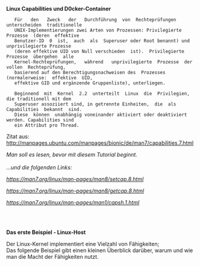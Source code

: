 

<b> Linux Capabilities und D0cker-Container </b>


       Für   den   Zweck   der   Durchführung  von  Rechteprüfungen  unterscheiden  traditionelle
       UNIX-Implementierungen zwei Arten von Prozessen: Privilegierte Prozesse  (deren  effektive
       Benutzer-ID  0  ist,  auch  als  Superuser oder Root benannt) und unprivilegierte Prozesse
       (deren effektive UID von Null verschieden  ist).  Privilegierte  Prozesse  übergehen  alle
       Kernel-Rechteprüfungen,   während   unprivilegierte  Prozesse  der  vollen  Rechteprüfung,
       basierend auf den Berechtigungsnachweisen des  Prozesses  (normalerweise:  effektive  UID,
       effektive GID und ergänzende Gruppenliste), unterliegen.

       Beginnend  mit  Kernel  2.2  unterteilt  Linux  die  Privilegien, die traditionell mit dem
       Superuser assoziiert sind, in getrennte Einheiten,  die  als  Capabilities  bekannt  sind.
       Diese  können  unabhängig voneinander aktiviert oder deaktiviert werden. Capabilities sind
       ein Attribut pro Thread.

Zitat aus: http://manpages.ubuntu.com/manpages/bionic/de/man7/capabilities.7.html

<i> Man soll es lesen, bevor mit diesem Tutorial beginnt. </i> 
<br> 
</br>
<i> ...und die folgenden Links: </i> 

<i> https://man7.org/linux/man-pages/man8/setcap.8.html </i>

<i> https://man7.org/linux/man-pages/man8/getcap.8.html </i>

<i> https://man7.org/linux/man-pages/man1/capsh.1.html </i> 


<br></br>

<b> Das erste Beispiel - Linux-Host   </b> 

Der Linux-Kernel implementiert eine Vielzahl von Fähigkeiten; <br>
Das folgende Beispiel gibt einen kleinen Überblick darüber, warum und wie man die Macht der Fähigkeiten nutzt. </br>
